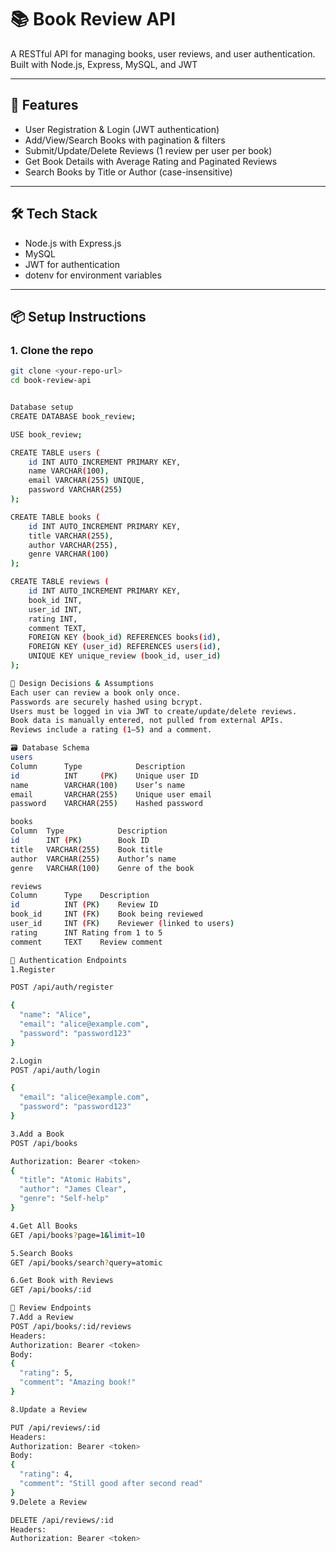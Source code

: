 # 📚 Book Review API

A RESTful API for managing books, user reviews, and user authentication. Built with Node.js, Express, MySQL, and JWT

---

## 🚀 Features

- User Registration & Login (JWT authentication)
- Add/View/Search Books with pagination & filters
- Submit/Update/Delete Reviews (1 review per user per book)
- Get Book Details with Average Rating and Paginated Reviews
- Search Books by Title or Author (case-insensitive)

---

## 🛠️ Tech Stack

- Node.js with Express.js
- MySQL
- JWT for authentication
- dotenv for environment variables

---

## 📦 Setup Instructions

### 1. Clone the repo

```bash
git clone <your-repo-url>
cd book-review-api


Database setup 
CREATE DATABASE book_review;

USE book_review;

CREATE TABLE users (
    id INT AUTO_INCREMENT PRIMARY KEY,
    name VARCHAR(100),
    email VARCHAR(255) UNIQUE,
    password VARCHAR(255)
);

CREATE TABLE books (
    id INT AUTO_INCREMENT PRIMARY KEY,
    title VARCHAR(255),
    author VARCHAR(255),
    genre VARCHAR(100)
);

CREATE TABLE reviews (
    id INT AUTO_INCREMENT PRIMARY KEY,
    book_id INT,
    user_id INT,
    rating INT,
    comment TEXT,
    FOREIGN KEY (book_id) REFERENCES books(id),
    FOREIGN KEY (user_id) REFERENCES users(id),
    UNIQUE KEY unique_review (book_id, user_id)
);

📌 Design Decisions & Assumptions
Each user can review a book only once.
Passwords are securely hashed using bcrypt.
Users must be logged in via JWT to create/update/delete reviews.
Book data is manually entered, not pulled from external APIs.
Reviews include a rating (1–5) and a comment.

🗃️ Database Schema
users
Column	    Type	        Description
id	        INT     (PK)	Unique user ID
name	    VARCHAR(100)	User’s name
email	    VARCHAR(255)	Unique user email
password	VARCHAR(255)	Hashed password

books
Column	Type	        Description
id	    INT (PK)	    Book ID
title	VARCHAR(255)	Book title
author	VARCHAR(255)	Author’s name
genre	VARCHAR(100)	Genre of the book

reviews
Column	    Type	Description
id	        INT (PK)	Review ID
book_id	    INT (FK)	Book being reviewed
user_id	    INT (FK)	Reviewer (linked to users)
rating	    INT	Rating from 1 to 5
comment	    TEXT	Review comment

🔐 Authentication Endpoints
1.Register

POST /api/auth/register

{
  "name": "Alice",
  "email": "alice@example.com",
  "password": "password123"
}

2.Login
POST /api/auth/login

{
  "email": "alice@example.com",
  "password": "password123"
}

3.Add a Book
POST /api/books

Authorization: Bearer <token>
{
  "title": "Atomic Habits",
  "author": "James Clear",
  "genre": "Self-help"
}

4.Get All Books
GET /api/books?page=1&limit=10

5.Search Books
GET /api/books/search?query=atomic

6.Get Book with Reviews
GET /api/books/:id

📝 Review Endpoints
7.Add a Review
POST /api/books/:id/reviews
Headers:
Authorization: Bearer <token>
Body:
{
  "rating": 5,
  "comment": "Amazing book!"
}

8.Update a Review

PUT /api/reviews/:id
Headers:
Authorization: Bearer <token>
Body:
{
  "rating": 4,
  "comment": "Still good after second read"
}
9.Delete a Review

DELETE /api/reviews/:id
Headers:
Authorization: Bearer <token>